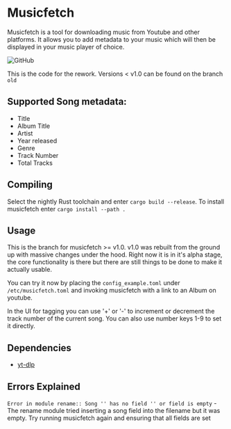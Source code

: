 # Musicfetch
Musicfetch is a tool for downloading music from Youtube and other platforms. It allows you to add metadata to your music which will then be displayed in your music player of choice. 

![GitHub](https://img.shields.io/github/license/FriederHannenheim/Musicfetch?logo=gnu)

This is the code for the rework. Versions < v1.0 can be found on the branch `old`

## Supported Song metadata:
- Title
- Album Title
- Artist
- Year released
- Genre
- Track Number
- Total Tracks

## Compiling
Select the nightly Rust toolchain and enter `cargo build --release`. To install musicfetch enter `cargo install --path .`

## Usage
This is the branch for musicfetch >= v1.0. v1.0 was rebuilt from the ground up with massive changes under the hood. Right now it is in it's alpha stage, the core functionality is there but there are still things to be done to make it actually usable.

You can try it now by placing the `config_example.toml` under `/etc/musicfetch.toml` and invoking musicfetch with a link to an Album on youtube.

In the UI for tagging you can use '+' or '-' to increment or decrement the track number of the current song. You can also use number keys 1-9 to set it directly.

## Dependencies
- [yt-dlp](https://github.com/yt-dlp/yt-dlp)

## Errors Explained
`Error in module rename:: Song '' has no field '' or field is empty` - The rename module tried inserting a song field into the filename but it was empty. Try running musicfetch again and ensuring that all fields are set